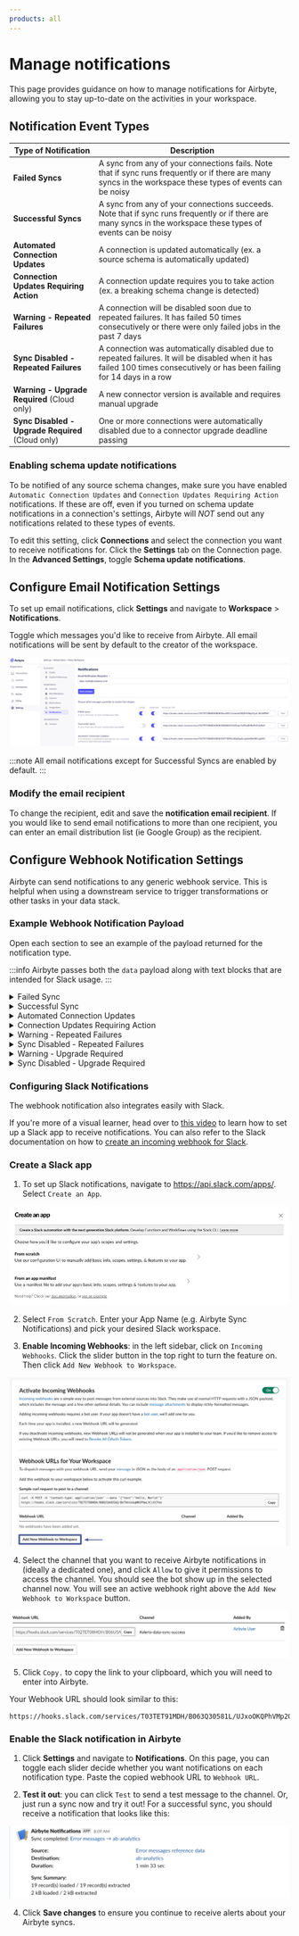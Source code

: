 ```yaml
---
products: all
---
```


# Manage notifications

This page provides guidance on how to manage notifications for Airbyte, allowing you to stay up-to-date on the activities in your workspace.

## Notification Event Types

| Type of Notification                              | Description                                                                                                                                                               |
| ------------------------------------------------- | ------------------------------------------------------------------------------------------------------------------------------------------------------------------------- |
| **Failed Syncs**                                  | A sync from any of your connections fails. Note that if sync runs frequently or if there are many syncs in the workspace these types of events can be noisy               |
| **Successful Syncs**                              | A sync from any of your connections succeeds. Note that if sync runs frequently or if there are many syncs in the workspace these types of events can be noisy            |
| **Automated Connection Updates**                  | A connection is updated automatically (ex. a source schema is automatically updated)                                                                                      |
| **Connection Updates Requiring Action**           | A connection update requires you to take action (ex. a breaking schema change is detected)                                                                                |
| **Warning - Repeated Failures**                   | A connection will be disabled soon due to repeated failures. It has failed 50 times consecutively or there were only failed jobs in the past 7 days                       |
| **Sync Disabled - Repeated Failures**             | A connection was automatically disabled due to repeated failures. It will be disabled when it has failed 100 times consecutively or has been failing for 14 days in a row |
| **Warning - Upgrade Required** (Cloud only)       | A new connector version is available and requires manual upgrade                                                                                                          |
| **Sync Disabled - Upgrade Required** (Cloud only) | One or more connections were automatically disabled due to a connector upgrade deadline passing                                                                           |

### Enabling schema update notifications

To be notified of any source schema changes, make sure you have enabled `Automatic Connection Updates` and `Connection Updates Requiring Action` notifications. If these are off, even if you turned on schema update notifications in a connection's settings, Airbyte will _NOT_ send out any notifications related to these types of events.

To edit this setting, click **Connections** and select the connection you want to receive notifications for. Click the **Settings** tab on the Connection page. In the **Advanced Settings**, toggle **Schema update notifications**.

## Configure Email Notification Settings

<AppliesTo cloud />

To set up email notifications, click **Settings** and navigate to **Workspace** > **Notifications**.

Toggle which messages you'd like to receive from Airbyte. All email notifications will be sent by default to the creator of the workspace.

![](./assets/notifications-email.png)

:::note
All email notifications except for Successful Syncs are enabled by default.
:::

### Modify the email recipient

To change the recipient, edit and save the **notification email recipient**. If you would like to send email notifications to more than one recipient, you can enter an email distribution list (ie Google Group) as the recipient.

## Configure Webhook Notification Settings
Airbyte can send notifications to any generic webhook service. This is helpful when using a downstream service to trigger transformations or other tasks in your data stack.

### Example Webhook Notification Payload
Open each section to see an example of the payload returned for the notification type. 

:::info
Airbyte passes both the `data` payload along with text blocks that are intended for Slack usage.
:::

<details>
  <summary>Failed Sync</summary>

```
{
    "data": {
        "workspace": {
            "id":"b510e39b-e9e2-4833-9a3a-963e51d35fb4",
            "name":"Workspace1",
            "url":"https://link/to/ws"
        },
        "connection":{
            "id":"64d901a1-2520-4d91-93c8-9df438668ff0",
            "name":"Connection",
            "url":"https://link/to/connection"
        },
        "source":{
            "id":"c0655b08-1511-4e72-b7da-24c5d54de532",
            "name":"Source",
            "url":"https://link/to/source"
        },
        "destination":{
            "id":"5621c38f-8048-4abb-85ca-b34ff8d9a298",
            "name":"Destination",
            "url":"https://link/to/destination"
        },
        "jobId":9988,
        "startedAt":"2024-01-01T00:00:00Z",
        "finishedAt":"2024-01-01T01:00:00Z",
        "bytesEmitted":1000,
        "bytesCommitted":90,
        "recordsEmitted":89,
        "recordsCommitted":45,
        "errorMessage":"Something failed",
        "bytesEmittedFormatted": "1000 B",
        "bytesCommittedFormatted":"90 B",
        "success":false,
        "durationInSeconds":3600,
        "durationFormatted":"1 hours 0 min"
    }
}
```

</details>
<details>
  <summary>Successful Sync</summary>

```
{
    "data": {
        "workspace": {
            "id":"b510e39b-e9e2-4833-9a3a-963e51d35fb4",
            "name":"Workspace1",
            "url":"https://link/to/ws"
        },
        "connection":{
            "id":"64d901a1-2520-4d91-93c8-9df438668ff0",
            "name":"Connection",
            "url":"https://link/to/connection"
        },
        "source":{
            "id":"c0655b08-1511-4e72-b7da-24c5d54de532",
            "name":"Source",
            "url":"https://link/to/source"
        },
        "destination":{
            "id":"5621c38f-8048-4abb-85ca-b34ff8d9a298",
            "name":"Destination",
            "url":"https://link/to/destination"
        },
        "jobId":9988,
        "startedAt":"2024-01-01T00:00:00Z",
        "finishedAt":"2024-01-01T01:00:00Z",
        "bytesEmitted":1000,
        "bytesCommitted":1000,
        "recordsEmitted":89,
        "recordsCommitted":89,
        "bytesEmittedFormatted": "1000 B",
        "bytesCommittedFormatted":"90 B",
        "success":true,
        "durationInSeconds":3600,
        "durationFormatted":"1 hours 0 min"
    }
}
```

</details>

<details>
  <summary>Automated Connection Updates</summary>

  Webhook does not contain payload and only works for Slack notifications
</details>

<details>
  <summary>Connection Updates Requiring Action</summary>
  
  Webhook does not contain payload and only works for Slack notifications
</details>

<details>
  <summary>Warning - Repeated Failures</summary>
  
  Webhook does not contain payload and only works for Slack notifications
</details>

<details>
  <summary>Sync Disabled - Repeated Failures</summary>
  
  Webhook does not contain payload and only works for Slack notifications
</details>
<details>
  <summary>Warning - Upgrade Required</summary>
  
  Webhook does not contain payload and only works for Slack notifications
</details>
<details>
  <summary>Sync Disabled - Upgrade Required</summary>
  
  Webhook does not contain payload and only works for Slack notifications
</details>

### Configuring Slack Notifications

The webhook notification also integrates easily with Slack. 

If you're more of a visual learner, head over to [this video](https://www.youtube.com/watch?v=NjYm8F-KiFc&ab_channel=Airbyte) to learn how to set up a Slack app to receive notifications. You can also refer to the Slack documentation on how to [create an incoming webhook for Slack](https://api.slack.com/messaging/webhooks).

### Create a Slack app

1. To set up Slack notifications, navigate to https://api.slack.com/apps/. Select `Create an App`.

![](./assets/notification-slack-create-app.png)

2. Select `From Scratch`. Enter your App Name (e.g. Airbyte Sync Notifications) and pick your desired Slack workspace.

3. **Enable Incoming Webhooks**: in the left sidebar, click on `Incoming Webhooks`. Click the slider button in the top right to turn the feature on. Then click `Add New Webhook to Workspace`.

![](./assets/notification-slack-add-webhook.png)

4. Select the channel that you want to receive Airbyte notifications in (ideally a dedicated one), and click `Allow` to give it permissions to access the channel. You should see the bot show up in the selected channel now. You will see an active webhook right above the `Add New Webhook to Workspace` button.

![](./assets/notification-slack-webhook-url-success.png)

5. Click `Copy.` to copy the link to your clipboard, which you will need to enter into Airbyte.

Your Webhook URL should look similar to this:

```
https://hooks.slack.com/services/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PM1
```

### Enable the Slack notification in Airbyte

1. Click **Settings** and navigate to **Notifications**. On this page, you can toggle each slider decide whether you want notifications on each notification type. Paste the copied webhook URL to `Webhook URL`.

2. **Test it out**: you can click `Test` to send a test message to the channel. Or, just run a sync now and try it out! For a successful sync, you should receive a notification that looks like this:

![](./assets/notification-slack-success.png)

4. Click **Save changes** to ensure you continue to receive alerts about your Airbyte syncs.
